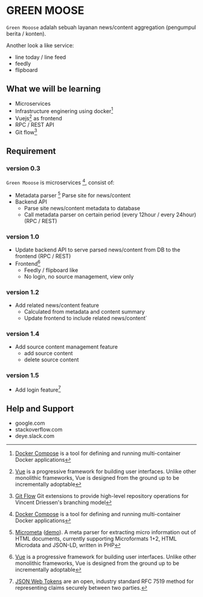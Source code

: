 # GREEN MOOSE
`Green Mooose` adalah sebuah layanan news/content aggregation (pengumpul berita / konten). 

Another look a like service:
- line today / line feed
- feedly
- flipboard

## What we will be learning
- Microservices
- Infrastructure enginering using docker[^dockercompose]
- Vuejs[^vuejs] as frontend
- RPC / REST API
- Git flow[^gitflow]

## Requirement
### version 0.3
`Green Mooose` is microservices [^dockercompose], consist of:

- Metadata parser [^micrometa]
Parse site for news/content 
- Backend API 
	- Parse site news/content metadata to database
	- Call metadata parser on certain period (every 12hour / every 24hour) (RPC / REST)

###  version 1.0
- Update backend API to serve parsed news/content from DB to the frontend (RPC / REST)
- Frontend[^vuejs]
	- Feedly / flipboard like
	- No login, no source management, view only

### version 1.2
- Add related news/content feature 
	- Calculated from metadata and content summary
	- Update frontend to include related news/content`


### version 1.4
- Add source content management feature
	- add source content
	- delete source content

### version 1.5
- Add login feature[^jwt]

## Help and Support
- google.com
- stackoverflow.com
- deye.slack.com 

[^docker]: [Docker](https://docs.docker.com/) is the infrastructure independent platform that easily integrates into your existing environment and provides full stack portability for apps to run on today and tomorrow’s infrastructure.

[^dockercompose]: [Docker Compose](https://docs.docker.com/compose/) is a tool for defining and running multi-container Docker[^docker] applications

[^micrometa]: [Micrometa](https://github.com/jkphl/micrometa) ([demo](https://github.com/jkphl/micrometa)). A meta parser for extracting micro information out of HTML documents, currently supporting Microformats 1+2, HTML Microdata and JSON-LD, written in PHP

[^jwt]: [JSON Web Tokens](https://jwt.io/) are an open, industry standard RFC 7519 method for representing claims securely between two parties.

[^vuejs]: [Vue](https://vuejs.org/) is a progressive framework for building user interfaces. Unlike other monolithic frameworks, Vue is designed from the ground up to be incrementally adoptable

[^gitflow]: [Git Flow](http://nvie.com/posts/a-successful-git-branching-model/) Git extensions to provide high-level repository operations for Vincent Driessen's branching model